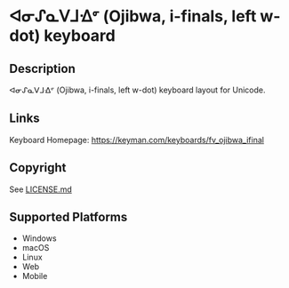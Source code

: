 ᐊᓂᔑᓇᐯᒧᐎᣙ (Ojibwa, i-finals, left w-dot) keyboard
==============

Description
-----------
ᐊᓂᔑᓇᐯᒧᐎᣙ (Ojibwa, i-finals, left w-dot) keyboard layout for Unicode.

Links
-----
Keyboard Homepage: https://keyman.com/keyboards/fv_ojibwa_ifinal

Copyright
---------
See [LICENSE.md](LICENSE.md)

Supported Platforms
-------------------
 * Windows
 * macOS
 * Linux
 * Web
 * Mobile


